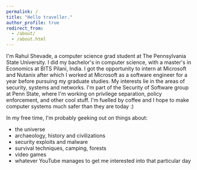 ```yaml
---
permalink: /
title: "Hello traveller."
author_profile: true
redirect_from: 
  - /about/
  - /about.html
---
```


I'm Rahul Shevade, a computer science grad student at The Pennsylvania State University. I did my bachelor's in computer science, with a master's in Economics at BITS Pilani, India. I got the opportunity to intern at Microsoft and Nutanix after which I worked at Microsoft as a software engineer for a year before pursuing my graduate studies. My interests lie in the areas of security, systems and networks. I'm part of the Security of Software group at Penn State, where I'm working on privilege separation, policy enforcement, and other cool stuff. I'm fuelled by coffee and I hope to make computer systems much safer than they are today :)

In my free time, I'm probably geeking out on things about:
- the universe
- archaeology, history and civilizations
- security exploits and malware
- survival techniques, camping, forests
- video games
- whatever YouTube manages to get me interested into that particular day
